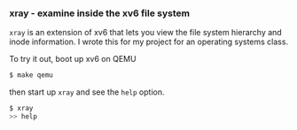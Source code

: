 ### xray - examine inside the xv6 file system

`xray` is an extension of xv6 that lets you view the file system hierarchy and
inode information. I wrote this for my project for an operating systems class.

To try it out, boot up xv6 on QEMU

```bash
$ make qemu
```

then start up `xray` and see the `help` option.

```bash
$ xray
>> help
```
